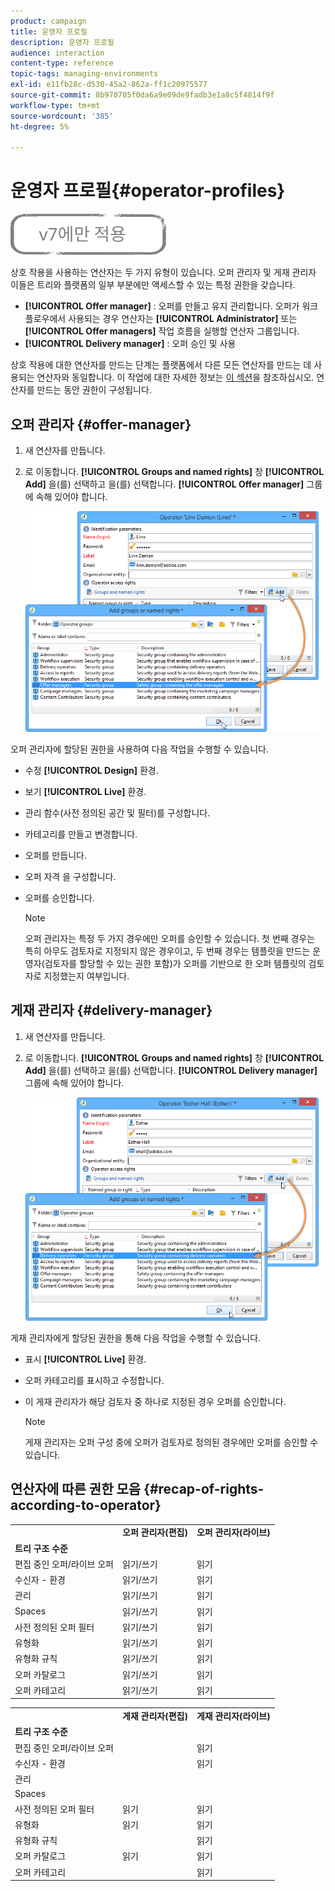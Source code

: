 ```yaml
---
product: campaign
title: 운영자 프로필
description: 운영자 프로필
audience: interaction
content-type: reference
topic-tags: managing-environments
exl-id: e11fb28c-d530-45a2-862a-ff1c20975577
source-git-commit: 8b970705f0da6a9e09de9fadb3e1a8c5f4814f9f
workflow-type: tm+mt
source-wordcount: '385'
ht-degree: 5%

---
```


# 운영자 프로필{#operator-profiles}

![](../../assets/v7-only.svg)

상호 작용을 사용하는 연산자는 두 가지 유형이 있습니다. 오퍼 관리자 및 게재 관리자 이들은 트리와 플랫폼의 일부 부분에만 액세스할 수 있는 특정 권한을 갖습니다.

* **[!UICONTROL Offer manager]** : 오퍼를 만들고 유지 관리합니다. 오퍼가 워크플로우에서 사용되는 경우 연산자는 **[!UICONTROL Administrator]** 또는 **[!UICONTROL Offer managers]** 작업 흐름을 실행할 연산자 그룹입니다.
* **[!UICONTROL Delivery manager]** : 오퍼 승인 및 사용

상호 작용에 대한 연산자를 만드는 단계는 플랫폼에서 다른 모든 연산자를 만드는 데 사용되는 연산자와 동일합니다. 이 작업에 대한 자세한 정보는 [이 섹션](../../platform/using/access-management.md)을 참조하십시오. 연산자를 만드는 동안 권한이 구성됩니다.

## 오퍼 관리자 {#offer-manager}

1. 새 연산자를 만듭니다.
1. 로 이동합니다. **[!UICONTROL Groups and named rights]** 창 **[!UICONTROL Add]** 을(를) 선택하고 을(를) 선택합니다. **[!UICONTROL Offer manager]** 그룹에 속해 있어야 합니다.

   ![](assets/offer_operators_create_001.png)

오퍼 관리자에 할당된 권한을 사용하여 다음 작업을 수행할 수 있습니다.

* 수정 **[!UICONTROL Design]** 환경.
* 보기 **[!UICONTROL Live]** 환경.
* 관리 함수(사전 정의된 공간 및 필터)를 구성합니다.
* 카테고리를 만들고 변경합니다.
* 오퍼를 만듭니다.
* 오퍼 자격 을 구성합니다.
* 오퍼를 승인합니다.

   >[!NOTE]
   >
   >오퍼 관리자는 특정 두 가지 경우에만 오퍼를 승인할 수 있습니다. 첫 번째 경우는 특히 아무도 검토자로 지정되지 않은 경우이고, 두 번째 경우는 템플릿을 만드는 운영자(검토자를 할당할 수 있는 권한 포함)가 오퍼를 기반으로 한 오퍼 템플릿의 검토자로 지정했는지 여부입니다.

## 게재 관리자 {#delivery-manager}

1. 새 연산자를 만듭니다.
1. 로 이동합니다. **[!UICONTROL Groups and named rights]** 창 **[!UICONTROL Add]** 을(를) 선택하고 을(를) 선택합니다. **[!UICONTROL Delivery manager]** 그룹에 속해 있어야 합니다.

   ![](assets/offer_operators_create_002.png)

게재 관리자에게 할당된 권한을 통해 다음 작업을 수행할 수 있습니다.

* 표시 **[!UICONTROL Live]** 환경.
* 오퍼 카테고리를 표시하고 수정합니다.
* 이 게재 관리자가 해당 검토자 중 하나로 지정된 경우 오퍼를 승인합니다.

   >[!NOTE]
   >
   >게재 관리자는 오퍼 구성 중에 오퍼가 검토자로 정의된 경우에만 오퍼를 승인할 수 있습니다.

## 연산자에 따른 권한 모음 {#recap-of-rights-according-to-operator}

<table> 
 <tbody> 
  <tr> 
   <td> </td> 
   <td> <strong>오퍼 관리자(편집)</strong><br /> </td> 
   <td> <strong>오퍼 관리자(라이브)</strong><br /> </td> 
  </tr> 
  <tr> 
   <td> <strong>트리 구조 수준</strong><br /> </td> 
   <td> </td> 
   <td> </td> 
  </tr> 
  <tr> 
   <td> 편집 중인 오퍼/라이브 오퍼<br /> </td> 
   <td> 읽기/쓰기<br /> </td> 
   <td> 읽기<br /> </td> 
  </tr> 
  <tr> 
   <td> 수신자 - 환경<br /> </td> 
   <td> 읽기/쓰기<br /> </td> 
   <td> 읽기<br /> </td> 
  </tr> 
  <tr> 
   <td> 관리<br /> </td> 
   <td> 읽기/쓰기<br /> </td> 
   <td> 읽기<br /> </td> 
  </tr> 
  <tr> 
   <td> Spaces<br /> </td> 
   <td> 읽기/쓰기<br /> </td> 
   <td> 읽기<br /> </td> 
  </tr> 
  <tr> 
   <td> 사전 정의된 오퍼 필터<br /> </td> 
   <td> 읽기/쓰기<br /> </td> 
   <td> 읽기<br /> </td> 
  </tr> 
  <tr> 
   <td> 유형화<br /> </td> 
   <td> 읽기/쓰기<br /> </td> 
   <td> 읽기<br /> </td> 
  </tr> 
  <tr> 
   <td> 유형화 규칙<br /> </td> 
   <td> 읽기/쓰기<br /> </td> 
   <td> 읽기<br /> </td> 
  </tr> 
  <tr> 
   <td> 오퍼 카탈로그<br /> </td> 
   <td> 읽기/쓰기<br /> </td> 
   <td> 읽기<br /> </td> 
  </tr> 
  <tr> 
   <td> 오퍼 카테고리<br /> </td> 
   <td> 읽기/쓰기<br /> </td> 
   <td> 읽기<br /> </td> 
  </tr> 
 </tbody> 
</table>

<table> 
 <tbody> 
  <tr> 
   <td> </td> 
   <td> <strong>게재 관리자(편집)</strong><br /> </td> 
   <td> <strong>게재 관리자(라이브)</strong><br /> </td> 
  </tr> 
  <tr> 
   <td> <strong>트리 구조 수준</strong><br /> </td> 
   <td> </td> 
   <td> </td> 
  </tr> 
  <tr> 
   <td> 편집 중인 오퍼/라이브 오퍼<br /> </td> 
   <td> </td> 
   <td> 읽기<br /> </td> 
  </tr> 
  <tr> 
   <td> 수신자 - 환경<br /> </td> 
   <td> </td> 
   <td> 읽기<br /> </td> 
  </tr> 
  <tr> 
   <td> 관리<br /> </td> 
   <td> </td> 
   <td> </td> 
  </tr> 
  <tr> 
   <td> Spaces<br /> </td> 
   <td> </td> 
   <td> </td> 
  </tr> 
  <tr> 
   <td> 사전 정의된 오퍼 필터<br /> </td> 
   <td> 읽기<br /> </td> 
   <td> 읽기<br /> </td> 
  </tr> 
  <tr> 
   <td> 유형화<br /> </td> 
   <td> 읽기<br /> </td> 
   <td> 읽기<br /> </td> 
  </tr> 
  <tr> 
   <td> 유형화 규칙<br /> </td> 
   <td> </td> 
   <td> 읽기<br /> </td> 
  </tr> 
  <tr> 
   <td> 오퍼 카탈로그<br /> </td> 
   <td> 읽기<br /> </td> 
   <td> 읽기<br /> </td> 
  </tr> 
  <tr> 
   <td> 오퍼 카테고리<br /> </td> 
   <td> </td> 
   <td> 읽기<br /> </td> 
  </tr> 
 </tbody> 
</table>
